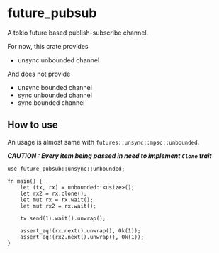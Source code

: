 future_pubsub
===

A tokio future based publish-subscribe channel.

For now, this crate provides
- unsync unbounded channel


And does not provide
- unsync bounded channel
- sync unbounded channel
- sync bounded channel



## How to use
An usage is almost same with `futures::unsync::mpsc::unbounded`.

***CAUTION : Every item being passed in need to implement `Clone` trait***


```
use future_pubsub::unsync::unbounded;

fn main() {
    let (tx, rx) = unbounded::<usize>();
    let rx2 = rx.clone();
    let mut rx = rx.wait();
    let mut rx2 = rx.wait();

    tx.send(1).wait().unwrap();

    assert_eq!(rx.next().unwrap(), Ok(1));
    assert_eq!(rx2.next().unwrap(), Ok(1));
}
